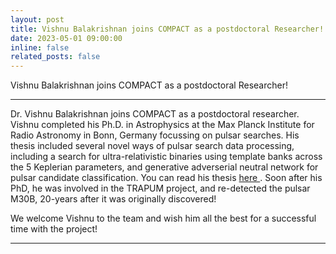 ```yaml
---
layout: post
title: Vishnu Balakrishnan joins COMPACT as a postdoctoral Researcher!
date: 2023-05-01 09:00:00
inline: false
related_posts: false
---
```


Vishnu Balakrishnan joins COMPACT as a postdoctoral Researcher!
***


Dr. Vishnu Balakrishnan joins COMPACT as a postdoctoral researcher. Vishnu completed his Ph.D. in Astrophysics at the Max Planck Institute for Radio Astronomy in Bonn, Germany focussing on pulsar searches. His thesis included several novel ways of pulsar search data processing, including a search for ultra-relativistic binaries using template banks across the 5 Keplerian parameters, and generative adverserial neutral network for pulsar candidate classification. You can read his thesis <a href="https://nbn-resolving.org/urn:nbn:de:hbz:5-65608">here </a>. Soon after his PhD, he was involved in the TRAPUM project, and re-detected the pulsar M30B, 20-years after it was originally discovered! 

We welcome Vishnu to the team and wish him all the best for a successful time with the project!


***
